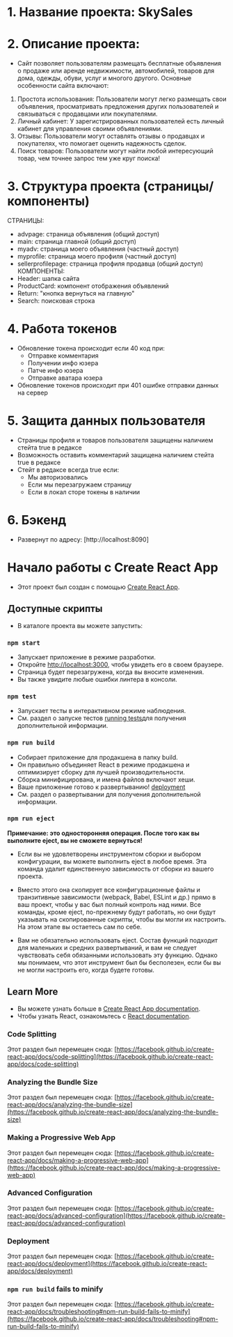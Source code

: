# 1. Название проекта: SkySales

# 2. Описание проекта: 
- Сайт позволяет пользователям размещать бесплатные объявления о продаже или аренде недвижимости, автомобилей, товаров для дома, одежды, обуви, услуг и многого другого.
Основные особенности сайта включают:
1. Простота использования: Пользователи могут легко размещать свои объявления, просматривать предложения других пользователей и связываться с продавцами или покупателями.
2. Личный кабинет: У зарегистрированных пользователей есть личный кабинет для управления своими объявлениями.
3. Отзывы: Пользователи могут оставлять отзывы о продавцах и покупателях, что помогает оценить надежность сделок.
4. Поиск товаров: Пользователи могут найти любой интересующий товар, чем точнее запрос тем уже круг поиска!

# 3. Структура проекта (страницы/компоненты)
СТРАНИЦЫ:
- advpage: страница объявления (общий доступ)
- main: страница главной (общий доступ)
- myadv: страница моего объявления (частный доступ)
- myprofile: страница моего профиля (частный доступ)
- sellerprofilepage: страница профиля продавца (общий доступ)
КОМПОНЕНТЫ:
- Header: шапка сайта
- ProductCard: компонент отображения объявлений
- Return: "кнопка вернуться на главную"
- Search: поисковая строка

# 4. Работа токенов
- Обновление токена происходит если 40 код при:
    - Отправке комментария
    - Получении инфо юзера
    - Патче инфо юзера
    - Отправке аватара юзера
- Обновление токенов происходит при 401 ошибке отправки данных на сервер

# 5. Защита данных пользователя
- Страницы профиля и товаров пользователя защищены наличием стейта true в редаксе
- Возможность оставить комментарий защищена наличием стейта true в редаксе
- Стейт в редаксе всегда true если:
    - Мы авторизовались
    - Если мы перезагружаем страницу
    - Если в локал сторе токены в наличии

# 6. Бэкенд
- Развернут по адресу: [http://localhost:8090]

# Начало работы с Create React App
- Этот проект был создан с помощью [Create React App](https://github.com/facebook/create-react-app).

## Доступные скрипты
- В каталоге проекта вы можете запустить:

### `npm start`
- Запускает приложение в режиме разработки.
- Откройте [http://localhost:3000](http://localhost:3000), чтобы увидеть его в своем браузере.
- Страница будет перезагружена, когда вы вносите изменения.
- Вы также увидите любые ошибки линтера в консоли.

### `npm test`
- Запускает тесты в интерактивном режиме наблюдения.
- См. раздел о запуске тестов [running tests](https://facebook.github.io/create-react-app/docs/running-tests)для получения дополнительной информации.

### `npm run build`
- Собирает приложение для продакшена в папку build.
- Он правильно объединяет React в режиме продакшена и оптимизирует сборку для лучшей производительности.
- Сборка минифицирована, и имена файлов включают хеши.
- Ваше приложение готово к развертыванию! [deployment](https://facebook.github.io/create-react-app/docs/deployment)
- См. раздел о развертывании для получения дополнительной информации.

### `npm run eject`

**Примечание: это односторонняя операция. После того как вы выполните eject, вы не сможете вернуться!**

- Если вы не удовлетворены инструментом сборки и выбором конфигурации, вы можете выполнить eject в любое время. Эта команда удалит единственную зависимость от сборки из вашего проекта.

- Вместо этого она скопирует все конфигурационные файлы и транзитивные зависимости (webpack, Babel, ESLint и др.) прямо в ваш проект, чтобы у вас был полный контроль над ними. Все команды, кроме eject, по-прежнему будут работать, но они будут указывать на скопированные скрипты, чтобы вы могли их настроить. На этом этапе вы остаетесь сам по себе.

- Вам не обязательно использовать eject. Состав функций подходит для маленьких и средних развертываний, и вам не следует чувствовать себя обязанными использовать эту функцию. Однако мы понимаем, что этот инструмент был бы бесполезен, если бы вы не могли настроить его, когда будете готовы.

## Learn More
- Вы можете узнать больше в [Create React App documentation](https://facebook.github.io/create-react-app/docs/getting-started).
- Чтобы узнать React, ознакомьтесь с [React documentation](https://reactjs.org/).

### Code Splitting

Этот раздел был перемещен сюда: [https://facebook.github.io/create-react-app/docs/code-splitting](https://facebook.github.io/create-react-app/docs/code-splitting)

### Analyzing the Bundle Size

Этот раздел был перемещен сюда: [https://facebook.github.io/create-react-app/docs/analyzing-the-bundle-size](https://facebook.github.io/create-react-app/docs/analyzing-the-bundle-size)

### Making a Progressive Web App

Этот раздел был перемещен сюда: [https://facebook.github.io/create-react-app/docs/making-a-progressive-web-app](https://facebook.github.io/create-react-app/docs/making-a-progressive-web-app)

### Advanced Configuration

Этот раздел был перемещен сюда: [https://facebook.github.io/create-react-app/docs/advanced-configuration](https://facebook.github.io/create-react-app/docs/advanced-configuration)

### Deployment

Этот раздел был перемещен сюда: [https://facebook.github.io/create-react-app/docs/deployment](https://facebook.github.io/create-react-app/docs/deployment)

### `npm run build` fails to minify

Этот раздел был перемещен сюда: [https://facebook.github.io/create-react-app/docs/troubleshooting#npm-run-build-fails-to-minify](https://facebook.github.io/create-react-app/docs/troubleshooting#npm-run-build-fails-to-minify)
